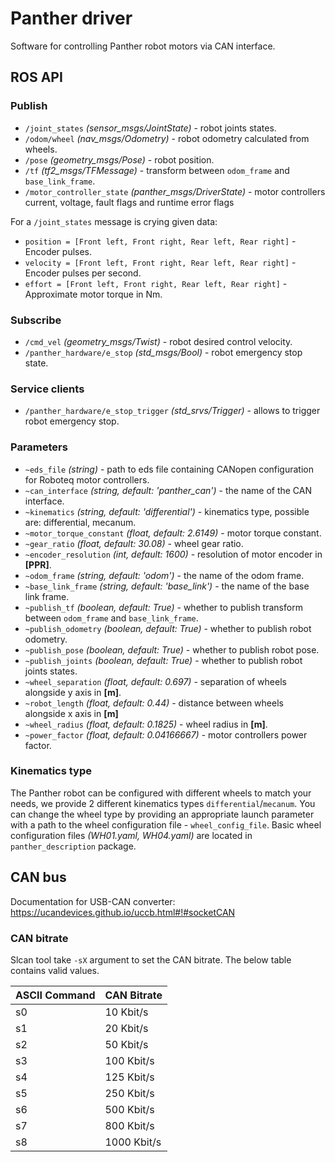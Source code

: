 # Panther driver

Software for controlling Panther robot motors via CAN interface.

## ROS API

### Publish
  - `/joint_states` *(sensor_msgs/JointState)* - robot joints states.
  - `/odom/wheel` *(nav_msgs/Odometry)* - robot odometry calculated from wheels.
  - `/pose` *(geometry_msgs/Pose)* - robot position.
  - `/tf` *(tf2_msgs/TFMessage)* - transform between `odom_frame` and `base_link_frame`.
  - `/motor_controller_state` *(panther_msgs/DriverState)* - motor controllers current, voltage, fault flags and runtime error flags

For a `/joint_states` message is crying given data:

- `position = [Front left, Front right, Rear left, Rear right]` - Encoder pulses.
- `velocity = [Front left, Front right, Rear left, Rear right]` - Encoder pulses per second.
- `effort = [Front left, Front right, Rear left, Rear right]` - Approximate motor torque in Nm.

### Subscribe
- `/cmd_vel` *(geometry_msgs/Twist)* - robot desired control velocity.
- `/panther_hardware/e_stop` *(std_msgs/Bool)* - robot emergency stop state.

### Service clients

- `/panther_hardware/e_stop_trigger` *(std_srvs/Trigger)* - allows to trigger robot emergency stop.

### Parameters

- `~eds_file` *(string)* - path to eds file containing CANopen configuration for Roboteq motor controllers.
- `~can_interface` *(string, default: 'panther_can')* - the name of the CAN interface.
- `~kinematics` *(string, default: 'differential')* - kinematics type, possible are: differential, mecanum.
- `~motor_torque_constant` *(float, default: 2.6149)* - motor torque constant.
- `~gear_ratio` *(float, default: 30.08)* - wheel gear ratio.
- `~encoder_resolution` *(int, default: 1600)* - resolution of motor encoder in **[PPR]**.
- `~odom_frame` *(string, default: 'odom')* - the name of the odom frame.
- `~base_link_frame` *(string, default: 'base_link')* - the name of the base link frame.
- `~publish_tf` *(boolean, default: True)* - whether to publish transform between `odom_frame` and `base_link_frame`.
- `~publish_odometry` *(boolean, default: True)* - whether to publish robot odometry.
- `~publish_pose` *(boolean, default: True)* - whether to publish robot pose.
- `~publish_joints` *(boolean, default: True)* - whether to publish robot joints states.
- `~wheel_separation` *(float, default: 0.697)* - separation of wheels alongside y axis in **[m]**.
- `~robot_length` *(float, default: 0.44)* - distance between wheels alongside x axis in **[m]**
- `~wheel_radius` *(float, default: 0.1825)* - wheel radius in **[m]**.
- `~power_factor` *(float, default: 0.04166667)* - motor controllers power factor.

### Kinematics type

The Panther robot can be configured with different wheels to match your needs, we provide 2 different kinematics types `differential`/`mecanum`. You can change the wheel type by providing an appropriate launch parameter with a path to the wheel configuration file - `wheel_config_file`. Basic wheel configuration files *(WH01.yaml, WH04.yaml)* are located in `panther_description` package.

## CAN bus

Documentation for USB-CAN converter:
https://ucandevices.github.io/uccb.html#!#socketCAN

### CAN bitrate
Slcan tool take `-sX` argument to set the CAN bitrate. The below table contains valid values.

| ASCII Command | CAN Bitrate |
| ---           | ---         |
| s0            | 10 Kbit/s   |
| s1            | 20 Kbit/s   |
| s2            | 50 Kbit/s   |
| s3            | 100 Kbit/s  |
| s4            | 125 Kbit/s  |
| s5            | 250 Kbit/s  |
| s6            | 500 Kbit/s  |
| s7            | 800 Kbit/s  |
| s8            | 1000 Kbit/s |
